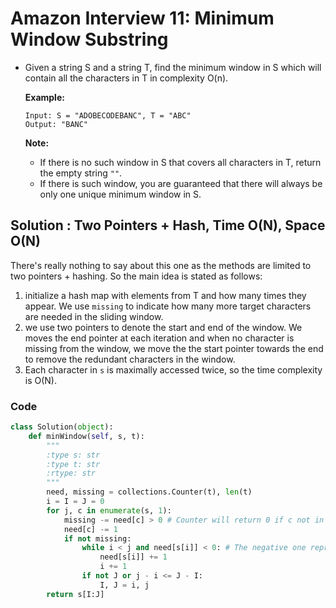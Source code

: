 # Amazon Interview 11: Minimum Window Substring

- Given a string S and a string T, find the minimum window in S which will contain all the characters in T in complexity O(n).

  **Example:**

  ```
  Input: S = "ADOBECODEBANC", T = "ABC"
  Output: "BANC"
  ```

  **Note:**

  - If there is no such window in S that covers all characters in T, return the empty string `""`.
  - If there is such window, you are guaranteed that there will always be only one unique minimum window in S.



## Solution : Two Pointers + Hash, Time O(N), Space O(N)

There's really nothing to say about this one as the methods are limited to two pointers + hashing. So the main idea is stated as follows:

1. initialize a hash map with elements from T and how many times they appear. We use `missing` to indicate how many more target characters are needed in the sliding window.
2. we use two pointers to denote the start and end of the window. We moves the end pointer at each iteration and when no character is missing from the window, we move the the start pointer towards the end to remove the redundant characters in the window.
3. Each character in `s` is maximally accessed twice, so the time complexity is O(N). 

### Code

```python
class Solution(object):
    def minWindow(self, s, t):
        """
        :type s: str
        :type t: str
        :rtype: str
        """
        need, missing = collections.Counter(t), len(t)
        i = I = J = 0
        for j, c in enumerate(s, 1):
            missing -= need[c] > 0 # Counter will return 0 if c not in need
            need[c] -= 1
            if not missing:
                while i < j and need[s[i]] < 0: # The negative one represents the redudant character, once we hit the positive, we find the current minimal window
                    need[s[i]] += 1
                    i += 1
                if not J or j - i <= J - I:
                    I, J = i, j
        return s[I:J]
```



